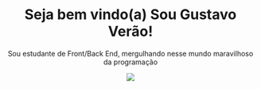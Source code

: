 <h1 align="center"> Seja bem vindo(a) Sou Gustavo Verão! </h1>
<p align="center"> Sou estudante de Front/Back End, mergulhando nesse mundo maravilhoso da programação </p>

<p align="center">
<a href="https://www.linkedin.com/in/gugaverao/" target="blank"><img src="https://raw.githubusercontent.com/rahuldkjain/github-profile-readme-generator/master/src/images/icons/Social/linked-in-alt.svg"/></a>
</p>
